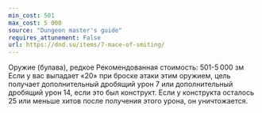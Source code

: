 ```yaml
---
min_cost: 501
max_cost: 5 000
source: "Dungeon master's guide"
requires_attunement: False
url: https://dnd.su/items/7-mace-of-smiting/
---
```


Оружие (булава), редкое
Рекомендованная стоимость: 501-5 000 зм
Если у вас выпадает «20» при броске атаки этим оружием, цель получает дополнительный дробящий урон 7 или дополнительный дробящий урон 14, если это был конструкт. Если у конструкта осталось 25 или меньше хитов после получения этого урона, он уничтожается.
